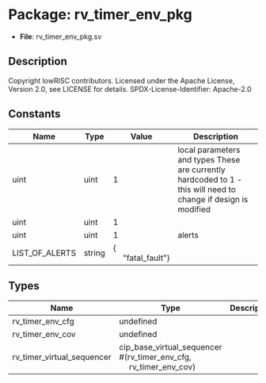 # Package: rv_timer_env_pkg

- **File**: rv_timer_env_pkg.sv
## Description

 Copyright lowRISC contributors.
 Licensed under the Apache License, Version 2.0, see LICENSE for details.
 SPDX-License-Identifier: Apache-2.0


## Constants

| Name           | Type   | Value                                               | Description                                                                                                       |
| -------------- | ------ | --------------------------------------------------- | ----------------------------------------------------------------------------------------------------------------- |
| uint           | uint   | 1                                                   |  local parameters and types  These are currently hardcoded to 1 - this will need to change if design is modified  |
| uint           | uint   | 1                                                   |                                                                                                                   |
| uint           | uint   | 1                                                   |  alerts                                                                                                           |
| LIST_OF_ALERTS | string | {<br><span style="padding-left:20px">"fatal_fault"} |                                                                                                                   |
## Types

| Name                       | Type                                                                                                                                        | Description |
| -------------------------- | ------------------------------------------------------------------------------------------------------------------------------------------- | ----------- |
| rv_timer_env_cfg           | undefined                                                                                                                                   |             |
| rv_timer_env_cov           | undefined                                                                                                                                   |             |
| rv_timer_virtual_sequencer | cip_base_virtual_sequencer #(rv_timer_env_cfg,<br><span style="padding-left:20px">                                        rv_timer_env_cov) |             |
